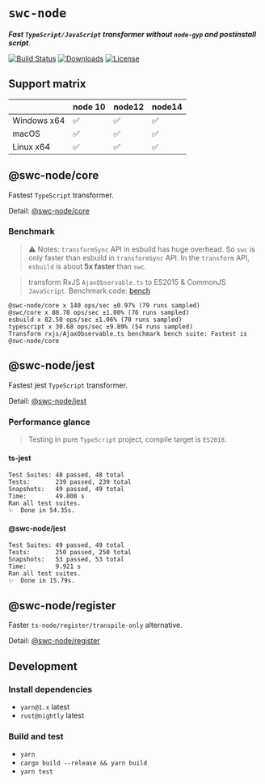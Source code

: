 # `swc-node`

**_Fast `TypeScript/JavaScript` transformer without `node-gyp` and postinstall script_**.

<p>
  <a href="https://github.com/Brooooooklyn/swc-node/actions"><img src="https://github.com/Brooooooklyn/swc-node/workflows/CI/badge.svg" alt="Build Status" /></a>
  <a href="https://npmcharts.com/compare/@swc-node/core?minimal=true"><img src="https://img.shields.io/npm/dm/@swc-node/core.svg?sanitize=true" alt="Downloads" /></a>
  <a href="https://github.com/Brooooooklyn/swc-node/blob/master/LICENSE"><img src="https://img.shields.io/npm/l/@swc-node/core.svg?sanitize=true" alt="License" /></a>
</p>

## Support matrix

|             | node 10 | node12 | node14 |
| ----------- | ------- | ------ | ------ |
| Windows x64 | ✅      | ✅     | ✅     |
| macOS       | ✅      | ✅     | ✅     |
| Linux x64   | ✅      | ✅     | ✅     |

## @swc-node/core

Fastest `TypeScript` transformer.

Detail: [@swc-node/core](./packages/core)

### Benchmark

> ⚠️ Notes: `transformSync` API in esbuild has huge overhead. So `swc` is only faster than esbuild in `transformSync` API. In the `transform` API, `esbuild` is about **5x faster** than `swc`.

> transform RxJS `AjaxObservable.ts` to ES2015 & CommonJS `JavaScript`. Benchmark code: [bench](./bench/index.js)

```
@swc-node/core x 140 ops/sec ±0.97% (79 runs sampled)
@swc/core x 88.78 ops/sec ±1.00% (76 runs sampled)
esbuild x 82.50 ops/sec ±1.06% (70 runs sampled)
typescript x 30.68 ops/sec ±9.89% (54 runs sampled)
Transform rxjs/AjaxObservable.ts benchmark bench suite: Fastest is @swc-node/core
```

## @swc-node/jest

Fastest jest `TypeScript` transformer.

Detail: [@swc-node/jest](./packages/jest)

### Performance glance

> Testing in pure `TypeScript` project, compile target is `ES2018`.

#### ts-jest

```
Test Suites: 48 passed, 48 total
Tests:       239 passed, 239 total
Snapshots:   49 passed, 49 total
Time:        49.808 s
Ran all test suites.
✨  Done in 54.35s.
```

#### @swc-node/jest

```
Test Suites: 49 passed, 49 total
Tests:       250 passed, 250 total
Snapshots:   53 passed, 53 total
Time:        9.921 s
Ran all test suites.
✨  Done in 15.79s.
```

## @swc-node/register

Faster `ts-node/register/transpile-only` alternative.

Detail: [@swc-node/register](./packages/register)

## Development

### Install dependencies

- `yarn@1.x` latest
- `rust@nightly` latest

### Build and test

- `yarn`
- `cargo build --release && yarn build`
- `yarn test`
